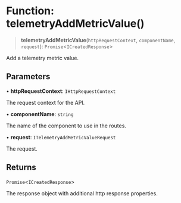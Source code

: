 # Function: telemetryAddMetricValue()

> **telemetryAddMetricValue**(`httpRequestContext`, `componentName`, `request`): `Promise`\<`ICreatedResponse`\>

Add a telemetry metric value.

## Parameters

• **httpRequestContext**: `IHttpRequestContext`

The request context for the API.

• **componentName**: `string`

The name of the component to use in the routes.

• **request**: `ITelemetryAddMetricValueRequest`

The request.

## Returns

`Promise`\<`ICreatedResponse`\>

The response object with additional http response properties.
